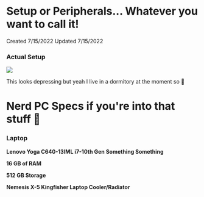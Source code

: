# Setup or Peripherals... Whatever you want to call it!

Created 7/15/2022
Updated 7/15/2022

### Actual Setup
![](https://pbs.twimg.com/media/FQXTCwyacAAVNFd?format=jpg&name=small)

This looks depressing but yeah I live in a dormitory at the moment so :shrug:

# Nerd PC Specs if you're into that stuff 👀

### Laptop
<b>Lenovo Yoga C640-13IML i7-10th Gen Something Something</b>

<b>16 GB of RAM</b>

<b>512 GB Storage</b>

<b>Nemesis X-5 Kingfisher Laptop Cooler/Radiator</b>
